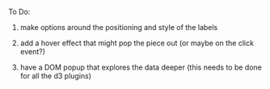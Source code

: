 To Do:

1. make options around the positioning and style of the labels

2. add a hover effect that might pop the piece out (or maybe on the click event?)

3. have a DOM popup that explores the data deeper (this needs to be done for all the d3 plugins)